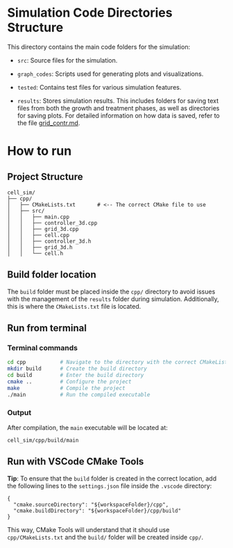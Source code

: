 # Simulation Code Directories Structure

This directory contains the main code folders for the simulation:

- `src`: Source files for the simulation.

- `graph_codes`: Scripts used for generating plots and visualizations.

- `tested`: Contains test files for various simulation features.

- `results`: Stores simulation results. This includes folders for saving text files from both the growth and treatment phases, as well as directories for saving plots. For detailed information on how data is saved, refer to the file [grid_contr.md](../notes/grid_contr.md).

# How to run

## Project Structure

```
cell_sim/
├── cpp/
│   ├── CMakeLists.txt       # <-- The correct CMake file to use
│   ├── src/
│   │   ├── main.cpp
│   │   ├── controller_3d.cpp
│   │   ├── grid_3d.cpp
│   │   ├── cell.cpp
│   │   ├── controller_3d.h
│   │   ├── grid_3d.h
│   │   └── cell.h
```

## Build folder location
The `build` folder must be placed inside the `cpp/` directory to avoid issues with the management of the `results` folder during simulation. Additionally, this is where the `CMakeLists.txt` file is located.

## Run from terminal

### Terminal commands

```bash
cd cpp           # Navigate to the directory with the correct CMakeLists.txt
mkdir build      # Create the build directory
cd build         # Enter the build directory
cmake ..         # Configure the project
make             # Compile the project
./main           # Run the compiled executable
```

### Output
After compilation, the `main` executable will be located at:
```
cell_sim/cpp/build/main
```

## Run with VSCode CMake Tools
**Tip**: To ensure that the `build` folder is created in the correct location, add the following lines to the `settings.json` file inside the `.vscode` directory:

```
{
  "cmake.sourceDirectory": "${workspaceFolder}/cpp",
  "cmake.buildDirectory": "${workspaceFolder}/cpp/build"
}
```
This way, CMake Tools will understand that it should use `cpp/CMakeLists.txt` and the `build/` folder will be created inside `cpp/`.

